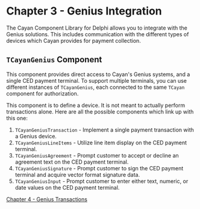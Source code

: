 # Chapter 3 - Genius Integration

The Cayan Component Library for Delphi allows you to integrate with the Genius solutions. This includes communication with the different types of devices which Cayan provides for payment collection.

## `TCayanGenius` Component

This component provides direct access to Cayan's Genius systems, and a single CED payment terminal. To support multiple terminals, you can use different instances of `TCayanGenius`, each connected to the same `TCayan` component for authorization. 

This component is to define a device. It is not meant to actually perform transactions alone. Here are all the possible components which link up with this one:

1. `TCayanGeniusTransaction` - Implement a single payment transaction with a Genius device.
2. `TCayanGeniusLineItems` - Utilize line item display on the CED payment terminal.
3. `TCayanGeniusAgreement` - Prompt customer to accept or decline an agreement text on the CED payment terminal.
4. `TCayanGeniusSignature` - Prompt customer to sign the CED payment terminal and acquire vector format signature data.
5. `TCayanGeniusInput` - Prompt customer to enter either text, numeric, or date values on the CED payment terminal.

[Chapter 4 - Genius Transactions](./Chapter%204%20-%20Genius%20Transactions.md)

